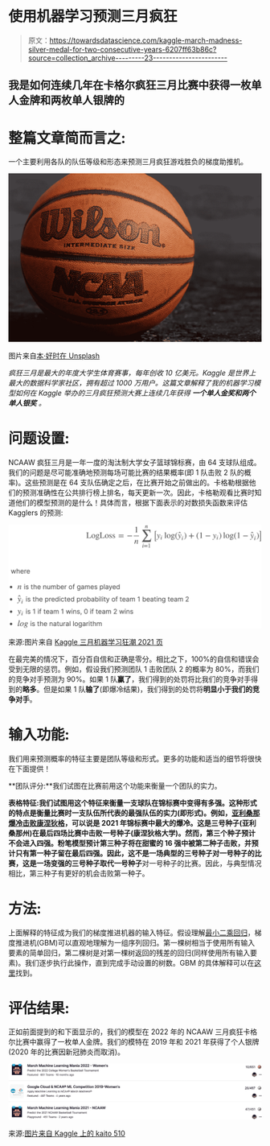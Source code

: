 # 使用机器学习预测三月疯狂

> 原文：<https://towardsdatascience.com/kaggle-march-madness-silver-medal-for-two-consecutive-years-6207ff63b86c?source=collection_archive---------23----------------------->

## 我是如何连续几年在卡格尔疯狂三月比赛中获得一枚单人金牌和两枚单人银牌的

# 整篇文章简而言之:

一个主要利用各队的队伍等级和形态来预测三月疯狂游戏胜负的梯度助推机。

![](img/a28c4a7c05120c36b8993f47347fb27c.png)

图片来自[本·好时在 Unsplash](https://unsplash.com/photos/5nk3wSFUWZc)

*疯狂三月是最大的年度大学生体育赛事，每年创收 10 亿美元。Kaggle 是世界上最大的数据科学家社区，拥有超过 1000 万用户。这篇文章解释了我的机器学习模型如何在 Kaggle 举办的三月疯狂预测大赛上连续几年获得* ***一个单人金奖和两个单人银奖*** *。*

# 问题设置:

NCAAW 疯狂三月是一年一度的淘汰制大学女子篮球锦标赛，由 64 支球队组成。我们的问题是尽可能准确地预测每场可能比赛的结果概率(即 1 队击败 2 队的概率)。这些预测是在 64 支队伍确定之后，在比赛开始之前做出的。卡格勒根据他们的预测准确性在公共排行榜上排名，每天更新一次。因此，卡格勒观看比赛时知道他们的模型预测的是什么！具体而言，根据下面表示的对数损失函数来评估 Kagglers 的预测:

![](img/3c171025b8df4f82c6ca97d994800c5b.png)

来源:图片来自 [Kaggle 三月机器学习狂潮 2021 页](https://www.kaggle.com/c/ncaaw-march-mania-2021/overview/evaluation)

在最完美的情况下，百分百自信和正确是零分。相比之下，100%的自信和错误会受到无限的惩罚。例如，假设我们预测团队 1 击败团队 2 的概率为 80%，而我们的竞争对手预测为 90%。如果 1 队**赢了**，我们得到的处罚将比我们的竞争对手得到的**略多**。但是如果 1 队**输了**(即爆冷结果)，我们得到的处罚将**明显小于我们的竞争对手**。

# 输入功能:

我们用来预测概率的特征主要是团队等级和形式。更多的功能和适当的细节将很快在下面提供！

**团队评分:**我们试图在比赛前用这个功能来衡量一个团队的实力。

**表格特征:**我们试图用这个特征来衡量一支球队在锦标赛中变得有多强。这种形式的特点是衡量比赛时一支队伍所代表的最强队伍的实力(即形式)。例如，[亚利桑那爆冷击败康涅狄格](https://www.ncaa.com/video/basketball-women/2021-04-04/wbk-arizona-uconn-highlights-2021-tournament)，可以说是 2021 年锦标赛中最大的爆冷。这是三号种子(亚利桑那州)在最后四场比赛中击败一号种子(康涅狄格大学)。然而，第三个种子预计不会进入四强。粉笔模型预计第三种子将在甜蜜的 16 强中被第二种子击败，并预计只有第一种子留在最后四强。因此，这不是一场典型的三号种子对一号种子的比赛，这是一场**变强的三号种子取代一号种子**对一号种子的比赛。因此，与典型情况相比，第三种子有更好的机会击败第一种子。

# 方法:

上面解释的特征成为我们的梯度推进机器的输入特征。假设理解[最小二乘回归](https://www.mathsisfun.com/data/least-squares-regression.html)，梯度推进机(GBM)可以直观地理解为一组序列回归。第一棵树相当于使用所有输入要素的简单回归，第二棵树是对第一棵树返回的残差的回归(同样使用所有输入要素)。我们逐步执行此操作，直到完成手动设置的树数。GBM 的具体解释可以在[这里](/gradient-boosted-trees-for-classification-one-of-the-best-machine-learning-algorithms-35245dab03f2)找到。

# 评估结果:

正如前面提到的和下面显示的，我们的模型在 2022 年的 NCAAW 三月疯狂卡格尔比赛中赢得了一枚单人金牌。我们的模特在 2019 年和 2021 年获得了个人银牌(2020 年的比赛因新冠肺炎而取消)。

![](img/127f128fb1ae5b378d29668801f71215.png)

来源:[图片来自 Kaggle 上的 kaito 510](https://www.kaggle.com/kaito510/competitions?tab=completed)